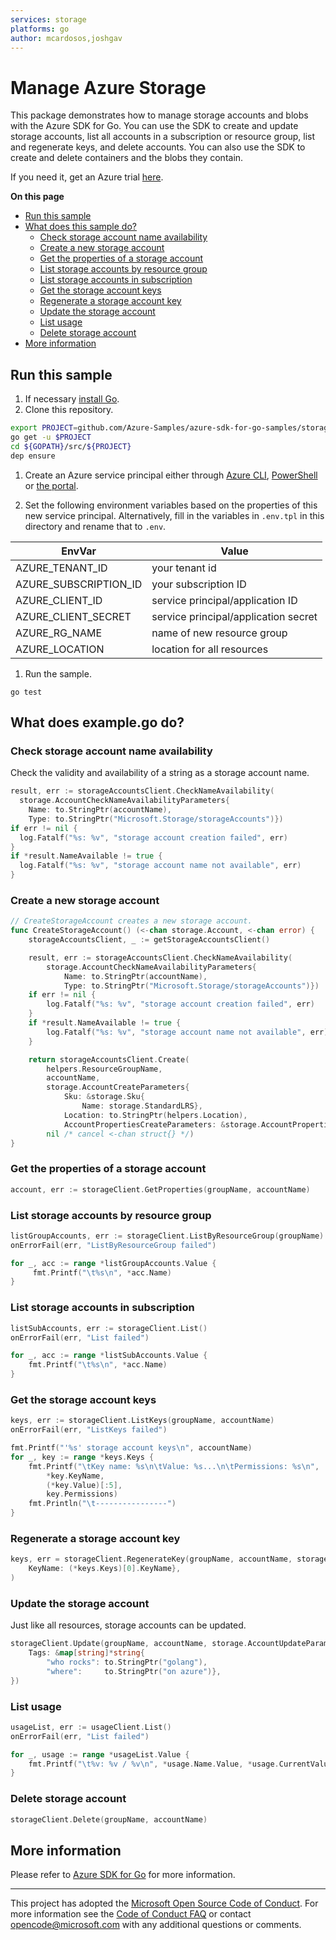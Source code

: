 ```yaml
---
services: storage
platforms: go
author: mcardosos,joshgav
---
```


# Manage Azure Storage

This package demonstrates how to manage storage accounts and blobs with the Azure SDK for Go. You can use the SDK to create and update storage accounts, list all accounts in a subscription or resource group, list and regenerate keys, and delete accounts. You can also use the SDK to create and delete containers and the blobs they contain.

If you need it, get an Azure trial [here](https://azure.microsoft.com/pricing/free-trial).

**On this page**

- [Run this sample](#run)
- [What does this sample do?](#sample)
    - [Check storage account name availability](#check)
    - [Create a new storage account](#createsa)
    - [Get the properties of a storage account](#get)
    - [List storage accounts by resource group](#listsarg)
    - [List storage accounts in subscription](#listsasyb)
    - [Get the storage account keys](#getkeys)
    - [Regenerate a storage account key](#regenkey)
    - [Update the storage account](#update)
    - [List usage](#listusage)
    - [Delete storage account](#delete)
- [More information](#info)

<a id="run"></a>

## Run this sample

1. If necessary [install Go](https://golang.org/dl/).
1. Clone this repository.

  ```bash
  export PROJECT=github.com/Azure-Samples/azure-sdk-for-go-samples/storage
  go get -u $PROJECT
  cd ${GOPATH}/src/${PROJECT}
  dep ensure
  ```
1. Create an Azure service principal either through
    [Azure CLI](https://azure.microsoft.com/documentation/articles/resource-group-authenticate-service-principal-cli/),
    [PowerShell](https://azure.microsoft.com/documentation/articles/resource-group-authenticate-service-principal/)
    or [the portal](https://azure.microsoft.com/documentation/articles/resource-group-create-service-principal-portal/).

1. Set the following environment variables based on the properties of this new service principal. Alternatively, fill in the variables in `.env.tpl` in this directory and rename that to `.env`.

  |EnvVar | Value|
  |-------|------|
  |AZURE_TENANT_ID|your tenant id|
  |AZURE_SUBSCRIPTION_ID|your subscription ID|
  |AZURE_CLIENT_ID|service principal/application ID|
  |AZURE_CLIENT_SECRET|service principal/application secret|
  |AZURE_RG_NAME|name of new resource group|
  |AZURE_LOCATION|location for all resources|

1. Run the sample.

```
go test
```

<a id="sample"></a>

## What does example.go do?

<a id="check"></a>

### Check storage account name availability

Check the validity and availability of a string as a storage account name.

```go
result, err := storageAccountsClient.CheckNameAvailability(
  storage.AccountCheckNameAvailabilityParameters{
    Name: to.StringPtr(accountName),
    Type: to.StringPtr("Microsoft.Storage/storageAccounts")})
if err != nil {
  log.Fatalf("%s: %v", "storage account creation failed", err)
}
if *result.NameAvailable != true {
  log.Fatalf("%s: %v", "storage account name not available", err)
}
```

<a id="createsa"></a>

### Create a new storage account

```go
// CreateStorageAccount creates a new storage account.
func CreateStorageAccount() (<-chan storage.Account, <-chan error) {
	storageAccountsClient, _ := getStorageAccountsClient()

	result, err := storageAccountsClient.CheckNameAvailability(
		storage.AccountCheckNameAvailabilityParameters{
			Name: to.StringPtr(accountName),
			Type: to.StringPtr("Microsoft.Storage/storageAccounts")})
	if err != nil {
		log.Fatalf("%s: %v", "storage account creation failed", err)
	}
	if *result.NameAvailable != true {
		log.Fatalf("%s: %v", "storage account name not available", err)
	}

	return storageAccountsClient.Create(
		helpers.ResourceGroupName,
		accountName,
		storage.AccountCreateParameters{
			Sku: &storage.Sku{
				Name: storage.StandardLRS},
			Location: to.StringPtr(helpers.Location),
			AccountPropertiesCreateParameters: &storage.AccountPropertiesCreateParameters{}},
		nil /* cancel <-chan struct{} */)
}
```

<a id="get"></a>

### Get the properties of a storage account

```go
account, err := storageClient.GetProperties(groupName, accountName)
```

<a id="listsarg"></a>

### List storage accounts by resource group

```go
listGroupAccounts, err := storageClient.ListByResourceGroup(groupName)
onErrorFail(err, "ListByResourceGroup failed")

for _, acc := range *listGroupAccounts.Value {
     fmt.Printf("\t%s\n", *acc.Name)
}
```

<a id="listsasub"></a>

### List storage accounts in subscription

```go
listSubAccounts, err := storageClient.List()
onErrorFail(err, "List failed")

for _, acc := range *listSubAccounts.Value {
    fmt.Printf("\t%s\n", *acc.Name)
}
```

<a id="getkeys"></a>

### Get the storage account keys

```go
keys, err := storageClient.ListKeys(groupName, accountName)
onErrorFail(err, "ListKeys failed")

fmt.Printf("'%s' storage account keys\n", accountName)
for _, key := range *keys.Keys {
    fmt.Printf("\tKey name: %s\n\tValue: %s...\n\tPermissions: %s\n",
        *key.KeyName,
        (*key.Value)[:5],
        key.Permissions)
    fmt.Println("\t----------------")
}
```

<a id="regenkey"></a>

### Regenerate a storage account key

```go
keys, err = storageClient.RegenerateKey(groupName, accountName, storage.AccountRegenerateKeyParameters{
    KeyName: (*keys.Keys)[0].KeyName},
)
```

<a id="update"></a>

### Update the storage account

Just like all resources, storage accounts can be updated.

```go
storageClient.Update(groupName, accountName, storage.AccountUpdateParameters{
    Tags: &map[string]*string{
        "who rocks": to.StringPtr("golang"),
        "where":     to.StringPtr("on azure")},
})
```

<a id="listusage"></a>

### List usage

```go
usageList, err := usageClient.List()
onErrorFail(err, "List failed")

for _, usage := range *usageList.Value {
    fmt.Printf("\t%v: %v / %v\n", *usage.Name.Value, *usage.CurrentValue, *usage.Limit)
}
```

<a id="delete"></a>

### Delete storage account

```go
storageClient.Delete(groupName, accountName)
```

<a id="info"></a>

## More information

Please refer to [Azure SDK for Go](https://github.com/Azure/azure-sdk-for-go) for more information.
***

This project has adopted the [Microsoft Open Source Code of Conduct](https://opensource.microsoft.com/codeofconduct/). For more information see the [Code of Conduct FAQ](https://opensource.microsoft.com/codeofconduct/faq/) or contact [opencode@microsoft.com](mailto:opencode@microsoft.com) with any additional questions or comments.